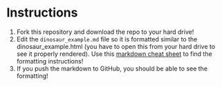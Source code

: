 # Instructions

1. Fork this repository and download the repo to your hard drive!
2. Edit the `dinosaur_example.md` file so it is formatted similar to the dinosaur_example.html (you have to open this from your hard drive to see it properly rendered). Use this [markdown cheat sheet](https://www.markdownguide.org/cheat-sheet/) to find the formatting instructions!
3. If you push the markdown to GitHub, you should be able to see the formatting!

 
